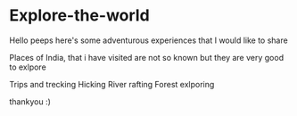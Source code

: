 # Explore-the-world
Hello peeps here's some adventurous experiences that I would like to share

Places of India, that i have visited are not so known but they are very good to exlpore

Trips and trecking
Hicking
River rafting
Forest exlporing




thankyou :)

